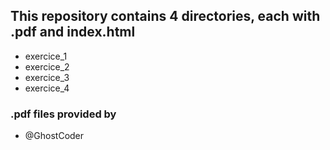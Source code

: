 ## This repository contains 4 directories, each with .pdf and index.html
* exercice_1
* exercice_2
* exercice_3
* exercice_4
### .pdf files provided by
* @GhostCoder
